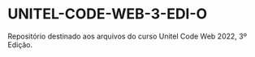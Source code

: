 # UNITEL-CODE-WEB-3-EDI-O
Repositório destinado aos arquivos do curso Unitel Code Web 2022, 3º Edição. 
